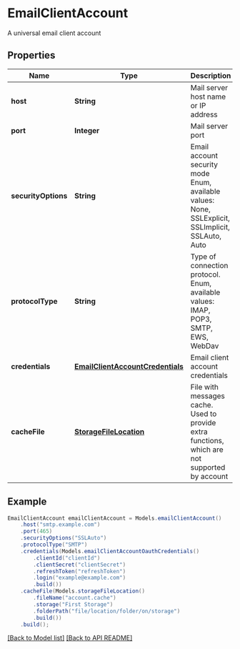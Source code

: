 # EmailClientAccount

A universal email client account             

## Properties
Name | Type | Description | Notes
------------ | ------------- | ------------- | -------------
**host** | **String** | Mail server host name or IP address              | 
**port** | **Integer** | Mail server port              | 
**securityOptions** | **String** | Email account security mode Enum, available values: None, SSLExplicit, SSLImplicit, SSLAuto, Auto | 
**protocolType** | **String** | Type of connection protocol. Enum, available values: IMAP, POP3, SMTP, EWS, WebDav | 
**credentials** | [**EmailClientAccountCredentials**](EmailClientAccountCredentials.md) | Email client account credentials              | 
**cacheFile** | [**StorageFileLocation**](StorageFileLocation.md) | File with messages cache. Used to provide extra functions, which are not supported by account              |  [optional]



## Example
```java
EmailClientAccount emailClientAccount = Models.emailClientAccount()
    .host("smtp.example.com")
    .port(465)
    .securityOptions("SSLAuto")
    .protocolType("SMTP")
    .credentials(Models.emailClientAccountOauthCredentials()
        .clientId("clientId")
        .clientSecret("clientSecret")
        .refreshToken("refreshToken")
        .login("example@example.com")
        .build())
    .cacheFile(Models.storageFileLocation()
        .fileName("account.cache")
        .storage("First Storage")
        .folderPath("file/location/folder/on/storage")
        .build())
    .build();
```


[[Back to Model list]](Models.md) [[Back to API README]](README.md)
